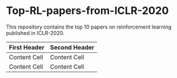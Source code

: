 # Top-RL-papers-from-ICLR-2020
This repository contains the top 10 papers on reinforcement learning published in ICLR-2020.

| First Header  | Second Header |
| ------------- | ------------- |
| Content Cell  | Content Cell  |
| Content Cell  | Content Cell  |
